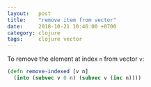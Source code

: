 ```yaml
---
layout:   post
title:    "remove item from vector"
date:     2018-10-21 10:46:00 +0700
category: clojure
tags:     clojure vector
---
```


To remove the element at index `n` from vector `v`:
```clj
(defn remove-indexed [v n]
  (into (subvec v 0 n) (subvec v (inc n))))
```
